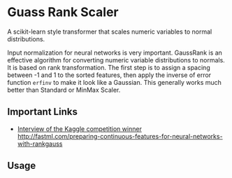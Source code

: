# Guass Rank Scaler
  
A scikit-learn style transformer that scales numeric variables to normal distributions. 

Input normalization for neural networks is very important. GaussRank is an effective algorithm for converting numeric variable distributions to normals. It is based on rank transformation. The first step is to assign a spacing between -1 and 1 to the sorted features, then apply the inverse of error function `erfinv` to make it look like a Gaussian. This generally works much better than Standard or MinMax Scaler.
  
## Important Links
  
* [Interview of the Kaggle competition winner](https://www.kaggle.com/c/porto-seguro-safe-driver-prediction/discussion/44629#250927)  
http://fastml.com/preparing-continuous-features-for-neural-networks-with-rankgauss  
  
## Usage
